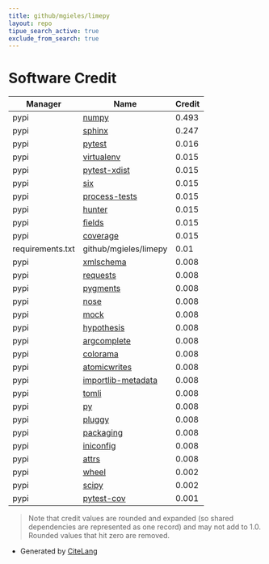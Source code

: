 ```yaml
---
title: github/mgieles/limepy
layout: repo
tipue_search_active: true
exclude_from_search: true
---
```

# Software Credit

|Manager|Name|Credit|
|-------|----|------|
|pypi|[numpy](https://www.numpy.org)|0.493|
|pypi|[sphinx](https://www.sphinx-doc.org/)|0.247|
|pypi|[pytest](https://docs.pytest.org/en/latest/)|0.016|
|pypi|[virtualenv](https://virtualenv.pypa.io/)|0.015|
|pypi|[pytest-xdist](https://pypi.org/project/pytest-xdist)|0.015|
|pypi|[six](https://pypi.org/project/six)|0.015|
|pypi|[process-tests](https://pypi.org/project/process-tests)|0.015|
|pypi|[hunter](https://pypi.org/project/hunter)|0.015|
|pypi|[fields](https://pypi.org/project/fields)|0.015|
|pypi|[coverage](https://pypi.org/project/coverage)|0.015|
|requirements.txt|github/mgieles/limepy|0.01|
|pypi|[xmlschema](https://pypi.org/project/xmlschema)|0.008|
|pypi|[requests](https://pypi.org/project/requests)|0.008|
|pypi|[pygments](https://pypi.org/project/pygments)|0.008|
|pypi|[nose](https://pypi.org/project/nose)|0.008|
|pypi|[mock](https://pypi.org/project/mock)|0.008|
|pypi|[hypothesis](https://pypi.org/project/hypothesis)|0.008|
|pypi|[argcomplete](https://pypi.org/project/argcomplete)|0.008|
|pypi|[colorama](https://pypi.org/project/colorama)|0.008|
|pypi|[atomicwrites](https://pypi.org/project/atomicwrites)|0.008|
|pypi|[importlib-metadata](https://pypi.org/project/importlib-metadata)|0.008|
|pypi|[tomli](https://pypi.org/project/tomli)|0.008|
|pypi|[py](https://pypi.org/project/py)|0.008|
|pypi|[pluggy](https://pypi.org/project/pluggy)|0.008|
|pypi|[packaging](https://pypi.org/project/packaging)|0.008|
|pypi|[iniconfig](https://pypi.org/project/iniconfig)|0.008|
|pypi|[attrs](https://pypi.org/project/attrs)|0.008|
|pypi|[wheel](https://github.com/pypa/wheel)|0.002|
|pypi|[scipy](https://www.scipy.org)|0.002|
|pypi|[pytest-cov](https://github.com/pytest-dev/pytest-cov)|0.001|


> Note that credit values are rounded and expanded (so shared dependencies are represented as one record) and may not add to 1.0. Rounded values that hit zero are removed.


- Generated by [CiteLang](https://github.com/vsoch/citelang)
